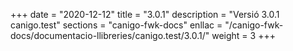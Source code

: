 +++
date        = "2020-12-12"
title       = "3.0.1"
description = "Versió 3.0.1 canigo.test"
sections    = "canigo-fwk-docs"
enllac		= "/canigo-fwk-docs/documentacio-llibreries/canigo.test/3.0.1/"
weight		= 3
+++
